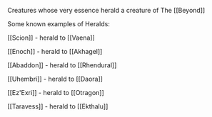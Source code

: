 Creatures whose very essence herald a creature of The [[Beyond]]

Some known examples of Heralds:

[[Scion]] - herald to [[Vaena]] 

[[Enoch]] - herald to [[Akhagel]]

[[Abaddon]] - herald to [[Rhendural]]

[[Uhembri]] - herald to [[Daora]]

[[Ez'Exri]] - herald to [[Otragon]]

[[Taravess]] - herald to [[Ekthalu]]